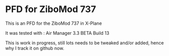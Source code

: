 # PFD for ZiboMod 737

This is an PFD for the ZiboMod 737 in X-Plane

It was tested with : Air Manager 3.3 BETA Build 13

This is work in progress, still lots needs to be tweaked and/or added, hence why I track it on github now.